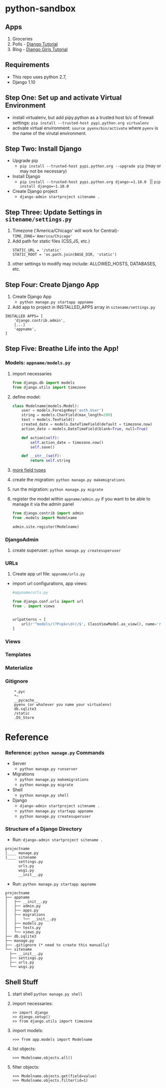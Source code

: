 # python-sandbox

## Apps
1. Groceries
2. Polls - [Django Tutorial](https://docs.djangoproject.com/en/1.11/intro/tutorial01/)
3. Blog - [Django Girls Tutorial](https://tutorial.djangogirls.org/en/django_installation/)

## Requirements
- This repo uses python 2.7,
- Django 1.10


## Step One: Set up and activate Virtual Environment
- install virtualenv, but add pipy.python as a trusted host b/c of firewall settings: `pip install --trusted-host pypi.python.org virtualenv`
- activate virtual environment: `source pyenv/bin/activate` where `pyenv` is the name of the virutal environment.

## Step Two: Install Django
- Upgrade pip
	- `pip install --trusted-host pypi.python.org --upgrade pip` (may or may not be necessary)
- Install Django
	- `pip install --trusted-host pypi.python.org django~=1.10.0 ` || `pip install django=~1.10.0`
- Create Django project
	- `django-admin startproject sitename . `


## Step Three: Update Settings in `sitename/settings.py`
1. Timezone ('America/Chicago' will work for Central)-
	`TIME_ZONE='America/Chicago'`
1. Add path for static files (CSS,JS, etc.)
	```
	STATIC_URL = '/static'
	STATIC_ROOT = 'os.path.join(BASE_DIR, 'static')
	```
1. other settings to modify may include: ALLOWED_HOSTS, DATABASES, etc.


## Step Four: Create Django App
1. Create Django App
	- `python manage.py startapp appname`
2. Add app to project in INSTALLED_APPS array in `sitename/settings.py`
```
INSTALLED APPS= [
	'django.contrib.admin',
	[...]
	'appname',
]
```
## Step Five: Breathe Life into the App!
### Models: `appname/models.py`
1. import necessaries
	```python
	from django.db import models
	from django.utils import timezone
	```
1. define model:
	```python
	class Modelname(models.Model):
		user = models.ForeignKey('auth.User')
		string = models.CharField(max_length=200)
		text = models.TexField()
		created_date = models.DateTimeField(default = timezone.now)
		action_date = models.DateTimeField(blank=True, null=True)

		def action(self):
			self.action_date = timezone.now()
			self.save()

		def __str__(self):
			return self.string
	```
1. [more field types](https://docs.djangoproject.com/en/1.10/ref/models/fields/#field-types)

1. create the migration: `python manage.py makemigrations`
1. run the migration: `python manage.py migrate`
1. register the model within `appname/admin.py` if you want to be able to manage it via the admin panel
	```python
	from django.contrib import admin
	from .models import Modelname

	admin.site.register(Modelname)

	```

### DjangoAdmin
1. create superuser: `python manage.py createsuperuser`

### URLs
1. Create app url file: `appname/urls.py`
- import url configurations, app views:
	```python
	#appname/urls.py
	
	from django.conf.urls import url
	from . import views
	
	
	urlpatterns = [
		url(r'^models/(?P<pk>\d+)/$', ClassViewModel.as_view(), name='route_name'), 	
	]

	```
### Views
### Templates
### Materialize
### Gitignore
```git
	*.pyc
	*~
	__pycache__
	pyenv (or whatever you name your virtualenv)
	db.sqlite3
	/static
	.DS_Store
```

# Reference

### Reference: `python manage.py` Commands
- Server
	- `python manage.py runserver`
- Migrations
	- `python manage.py makemigrations`
	- `python manage.py migrate`
- Shell
	- `python manage.py shell`
- Django
	- `django-admin startproject sitename .`
	- `python manage.py startapp appname`
	- `python manage.py createsuperuser`

### Structure of a Django Directory
- Run: `django-admin startproject sitename . `
```
projectname
|____ manage.py
|____ sitename
      settings.py
      urls.py
      wsgi.py
      __init__.py
```
- Run: `python manage.py startapp appname`
```
projectname
├── appname
│   ├── __init__.py
│   ├── admin.py
│   ├── apps.py
│   ├── migrations
│   │   └── __init__.py
│   ├── models.py
│   ├── tests.py
│   └── views.py
├── db.sqlite3
├── manage.py
├── .gitignore (* need to create this manually)
└── sitename
  ├── __init__.py
  ├── settings.py
  ├── urls.py
  └── wsgi.py
```

## Shell Stuff
1. start shell `python manage.py shell`
1. import necessaries: 
	```
	>> import django
	>> django.setup()
	>> from django.utils import timezone
	
	```
1. import models:
	```
	>>> from app.models import Modelname
	```
1. list objects:
	```
	>>> Modelname.objects.all()
	```
1. filter objects:
	```
	>>> Modelname.objects.get(field=value)
	>>> Modelname.objects.filter(id=1)
	```

	```

